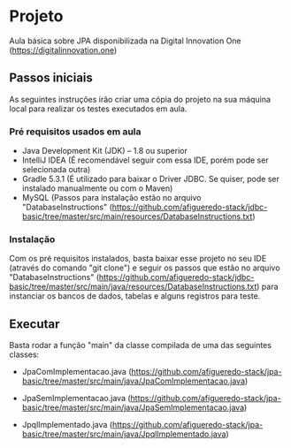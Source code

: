 # Projeto
Aula básica sobre JPA disponibilizada na Digital Innovation One (https://digitalinnovation.one)

## Passos iniciais
As seguintes instruções irão criar uma cópia do projeto na sua máquina local para realizar os testes executados em aula.

### Pré requisitos usados em aula
- Java Development Kit (JDK) – 1.8 ou superior
- IntelliJ IDEA (É recomendável seguir com essa IDE, porém pode ser selecionada outra)
- Gradle 5.3.1 (É utilizado para baixar o Driver JDBC. Se quiser, pode ser instalado manualmente ou com o Maven)
- MySQL (Passos para instalação estão no arquivo "DatabaseInstructions" (https://github.com/afigueredo-stack/jdbc-basic/tree/master/src/main/resources/DatabaseInstructions.txt)

### Instalação
Com os pré requisitos instalados, basta baixar esse projeto no seu IDE (através do comando "git clone") e seguir os passos que estão no arquivo "DatabaseInstructions" (https://github.com/afigueredo-stack/jdbc-basic/tree/master/src/main/java/resources/DatabaseInstructions.txt) para instanciar os bancos de dados, tabelas e alguns registros para teste.

## Executar
Basta rodar a função "main" da classe compilada de uma das seguintes classes:

- JpaComImplementacao.java (https://github.com/afigueredo-stack/jpa-basic/tree/master/src/main/java/JpaComImplementacao.java)

- JpaSemImplementacao.java (https://github.com/afigueredo-stack/jpa-basic/tree/master/src/main/java/JpaSemImplementacao.java)

- JpqlImplementado.java (https://github.com/afigueredo-stack/jpa-basic/tree/master/src/main/java/JpqlImplementado.java)